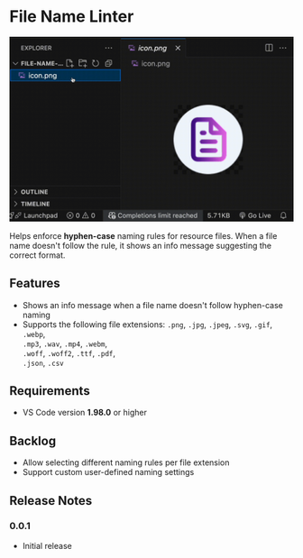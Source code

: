 # File Name Linter

![demo](assets/demo.gif)

Helps enforce **hyphen-case** naming rules for resource files. When a file name doesn't follow the rule, it shows an info message suggesting the correct format.

## Features

- Shows an info message when a file name doesn't follow hyphen-case naming
- Supports the following file extensions:
  `.png`, `.jpg`, `.jpeg`, `.svg`, `.gif`, `.webp`,  
  `.mp3`, `.wav`, `.mp4`, `.webm`,  
  `.woff`, `.woff2`, `.ttf`, `.pdf`,  
  `.json`, `.csv`

## Requirements

- VS Code version **1.98.0** or higher

## Backlog

- Allow selecting different naming rules per file extension
- Support custom user-defined naming settings

## Release Notes

### 0.0.1

- Initial release
